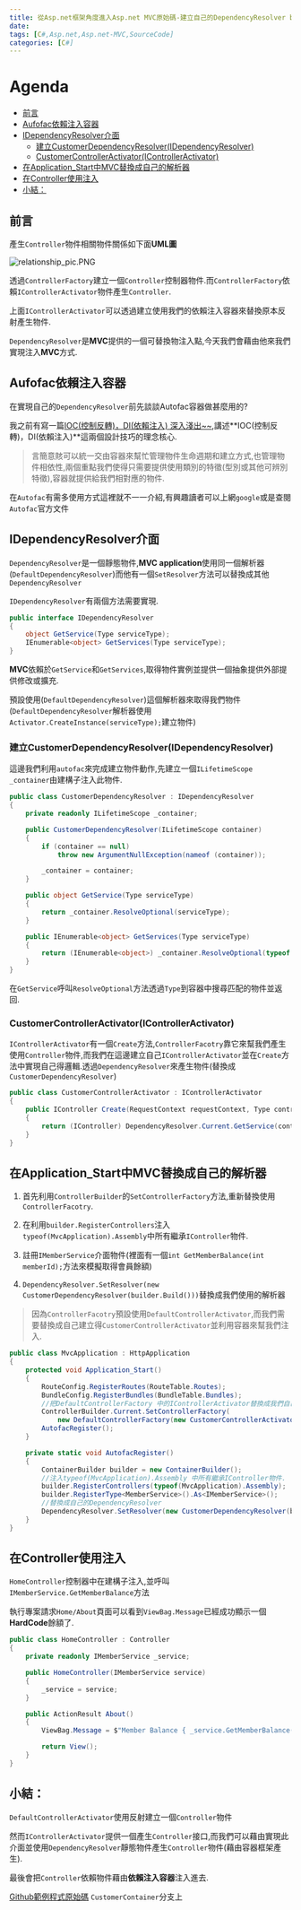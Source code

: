 ```yaml
---
title: 從Asp.net框架角度進入Asp.net MVC原始碼-建立自己的DependencyResolver by Autofac (第27天)
date: 
tags: [C#,Asp.net,Asp.net-MVC,SourceCode]
categories: [C#]
---
```


# Agenda<!-- omit in toc -->
- [前言](#%e5%89%8d%e8%a8%80)
- [Aufofac依賴注入容器](#aufofac%e4%be%9d%e8%b3%b4%e6%b3%a8%e5%85%a5%e5%ae%b9%e5%99%a8)
- [IDependencyResolver介面](#idependencyresolver%e4%bb%8b%e9%9d%a2)
  - [建立CustomerDependencyResolver(IDependencyResolver)](#%e5%bb%ba%e7%ab%8bcustomerdependencyresolveridependencyresolver)
  - [CustomerControllerActivator(IControllerActivator)](#customercontrolleractivatoricontrolleractivator)
- [在Application_Start中MVC替換成自己的解析器](#%e5%9c%a8applicationstart%e4%b8%admvc%e6%9b%bf%e6%8f%9b%e6%88%90%e8%87%aa%e5%b7%b1%e7%9a%84%e8%a7%a3%e6%9e%90%e5%99%a8)
- [在Controller使用注入](#%e5%9c%a8controller%e4%bd%bf%e7%94%a8%e6%b3%a8%e5%85%a5)
- [小結：](#%e5%b0%8f%e7%b5%90)

## 前言

產生`Controller`物件相關物件關係如下面**UML圖**

![relationship_pic.PNG](https://raw.githubusercontent.com/isdaniel/MyBlog/master/source/images/itHelp/13/IOC_Asp.netMVC.png)

透過`ControllerFactory`建立一個`Controller`控制器物件.而`ControllerFactory`依賴`IControllerActivator`物件產生`Controller`.

上面`IControllerActivator`可以透過建立使用我們的依賴注入容器來替換原本反射產生物件.

`DependencyResolver`是**MVC**提供的一個可替換物注入點,今天我們會藉由他來我們實現注入**MVC**方式.

## Aufofac依賴注入容器

在實現自己的`DependencyResolver`前先談談Autofac容器做甚麼用的?

我之前有寫一篇[IOC(控制反轉)，DI(依賴注入) 深入淺出~~](https://isdaniel.github.io/ioc-di.html),講述**IOC(控制反轉)，DI(依賴注入)**這兩個設計技巧的理念核心.

> 言簡意賅可以統一交由容器來幫忙管理物件生命週期和建立方式,也管理物件相依性,兩個重點我們使得只需要提供使用類別的特徵(型別或其他可辨別特徵),容器就提供給我們相對應的物件.

在`Autofac`有需多使用方式這裡就不一一介紹,有興趣讀者可以上網`google`或是查閱`Autofac`官方文件

## IDependencyResolver介面

`DependencyResolver`是一個靜態物件,**MVC application**使用同一個解析器(`DefaultDependencyResolver`)而他有一個`SetResolver`方法可以替換成其他`DependencyResolver`

`IDependencyResolver`有兩個方法需要實現.

```csharp
public interface IDependencyResolver
{
    object GetService(Type serviceType);
    IEnumerable<object> GetServices(Type serviceType);
}
```

**MVC**依賴於`GetService`和`GetServices`,取得物件實例並提供一個抽象提供外部提供修改或擴充.

預設使用(`DefaultDependencyResolver`)這個解析器來取得我們物件(`DefaultDependencyResolver`解析器使用`Activator.CreateInstance(serviceType);`建立物件)

### 建立CustomerDependencyResolver(IDependencyResolver)

這邊我們利用`autofac`來完成建立物件動作,先建立一個`ILifetimeScope _container`由建構子注入此物件.

```csharp
public class CustomerDependencyResolver : IDependencyResolver
{
    private readonly ILifetimeScope _container;

    public CustomerDependencyResolver(ILifetimeScope container)
    {
        if (container == null)
            throw new ArgumentNullException(nameof (container));

        _container = container;
    }

    public object GetService(Type serviceType)
    {
        return _container.ResolveOptional(serviceType);
    }

    public IEnumerable<object> GetServices(Type serviceType)
    {
        return (IEnumerable<object>) _container.ResolveOptional(typeof (IEnumerable<>).MakeGenericType(serviceType));
    }
}
```

在`GetService`呼叫`ResolveOptional`方法透過`Type`到容器中搜尋匹配的物件並返回.

### CustomerControllerActivator(IControllerActivator)

`IControllerActivator`有一個`Create`方法,`ControllerFacotry`靠它來幫我們產生使用`Controller`物件,而我們在這邊建立自己`IControllerActivator`並在`Create`方法中實現自己得邏輯.透過`DependencyResolver`來產生物件(替換成`CustomerDependencyResolver`)

```csharp
public class CustomerControllerActivator : IControllerActivator
{
    public IController Create(RequestContext requestContext, Type controllerType)
    {
        return (IController) DependencyResolver.Current.GetService(controllerType);
    }
}
```

## 在Application_Start中MVC替換成自己的解析器

1. 首先利用`ControllerBuilder`的`SetControllerFactory`方法,重新替換使用`ControllerFacotry`.

2. 在利用`builder.RegisterControllers`注入`typeof(MvcApplication).Assembly`中所有繼承`IController`物件.

3. 註冊`IMemberService`介面物件(裡面有一個`int GetMemberBalance(int memberId);`方法來模擬取得會員餘額)

4. `DependencyResolver.SetResolver(new CustomerDependencyResolver(builder.Build()))`替換成我們使用的解析器

> 因為`ControllerFacotry`預設使用`DefaultControllerActivator`,而我們需要替換成自己建立得`CustomerControllerActivator`並利用容器來幫我們注入.

```csharp
public class MvcApplication : HttpApplication
{
    protected void Application_Start()
    {
        RouteConfig.RegisterRoutes(RouteTable.Routes);
        BundleConfig.RegisterBundles(BundleTable.Bundles);
        //把DefaultControllerFactory 中的IControllerActivator替換成我們自己寫的CustomerControllerActivator
        ControllerBuilder.Current.SetControllerFactory(
            new DefaultControllerFactory(new CustomerControllerActivator()));
        AutofacRegister();
    }

    private static void AutofacRegister()
    {
        ContainerBuilder builder = new ContainerBuilder();
        //注入typeof(MvcApplication).Assembly 中所有繼承IController物件.
        builder.RegisterControllers(typeof(MvcApplication).Assembly);
        builder.RegisterType<MemberService>().As<IMemberService>();
        //替換成自己的DependencyResolver
        DependencyResolver.SetResolver(new CustomerDependencyResolver(builder.Build()));
    }
}
```

## 在Controller使用注入

`HomeController`控制器中在建構子注入,並呼叫`IMemberService.GetMemberBalance`方法

執行專案請求`Home/About`頁面可以看到`ViewBag.Message`已經成功顯示一個**HardCode**餘額了.

```csharp
public class HomeController : Controller
{
    private readonly IMemberService _service;

    public HomeController(IMemberService service)
    {
        _service = service;
    }

    public ActionResult About()
    {
        ViewBag.Message = $"Member Balance { _service.GetMemberBalance(123)}";

        return View();
    }
}
```

## 小結：

`DefaultControllerActivator`使用反射建立一個`Controller`物件

然而`IControllerActivator`提供一個產生`Controller`接口,而我們可以藉由實現此介面並使用`DependencyResolver`靜態物件產生`Controller`物件(藉由容器框架產生).

最後會把`Controller`依賴物件藉由**依賴注入容器**注入進去.

[Github範例程式原始碼](https://github.com/isdaniel/ItHelp_MVC_10th/tree/CustomerContainer) `CustomerContainer`分支上